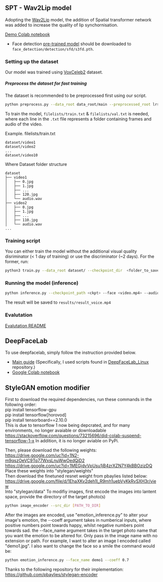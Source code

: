 

## SPT - Wav2Lip model
Adopting the [Wav2Lip](https://github.com/Rudrabha/Wav2Lip) model, the addition of Spatial transformer network was added to increase the quality of lip synchornisation.

[Demo Colab notebook](https://colab.research.google.com/drive/1cvd_ZUBClHlsEx-9szI_zTqqKyHhQMzb?authuser=1#scrollTo=ryz7w34vUAOE)

- Face detection [pre-trained model](https://www.adrianbulat.com/downloads/python-fan/s3fd-619a316812.pth) should be downloaded to `face_detection/detection/sfd/s3fd.pth`. 

### Setting up the dataset
Our model was trained using [VoxCeleb2](https://www.robots.ox.ac.uk/~vgg/data/voxceleb/vox2.html) dataset. 

##### Preprocess the dataset for fast training
The dataset is recommended to be preprocessed first using our script.  
```bash
python preprocess.py --data_root data_root/main --preprocessed_root lrs2_preprocessed/
```

To train the model, `filelists/train.txt` & `filelists/val.txt` is needed, where each line in the `.txt` file represents a folder containing frames and audio of the video.


Example.
filelists/train.txt
```
dataset/video1
dataset/video2
...
dataset/video10
```

Where Dataset folder structure
```
dataset
├── video1
│   ├── 0.jpg 
│   ├── 1.jpg 
│   ├── ...
│   ├── 120.jpg
│   └── audio.wav
├── video2
│   ├── 0.jpg 
│   ├── 1.jpg 
│   ├── ...
│   ├── 110.jpg
│   └── audio.wav
...
```

### Training script
You can either train the model without the additional visual quality disriminator (< 1 day of training) or use the discriminator (~2 days). For the former, run: 
```bash
python3 train.py --data_root dataset/ --checkpoint_dir  <folder_to_save_checkpoints> --syncnet_checkpoint_path <path_to_expert_disc_checkpoint> --disc_checkpoint_path <path_to_perceptual_disc_checkpoint>
```


### Running the model (inference)
```bash
python inference.py --checkpoint_path <ckpt> --face <video.mp4> --audio <an-audio-source> 
```
The result will be saved to `results/result_voice.mp4`


### Evalutation
[Evalutation README](../docs/evaluation/)



## DeepFaceLab
To use deepfacelab, simply follow the instruction provided below.
- [Main guide](https://mrdeepfakes.com/forums/thread-guide-deepfacelab-2-0-guide)
    (Specifically, I used scripts found in [DeepFaceLab_Linux](https://github.com/nagadit/DeepFaceLab_Linux) repository.)
- [Google Colab notebook](https://colab.research.google.com/github/chervonij/DFL-Colab/blob/master/DFL_Colab.ipynb)

## StyleGAN emotion modifier
First to download the required dependencies, run these commands in the following order:
<br/>
pip install tensorflow-gpu
<br/>
pip install tensorflow[horovod] 
<br/>
pip install tensorboard==2.10.0
<br/>
This is due to tensorflow 1 now being depcrated, and for many environments, no longer avaiable or downloadable 
https://stackoverflow.com/questions/73215696/did-colab-suspend-tensorflow-1-x
In addition, it is no longer aviable on PyPi.

Then, please download the following weights:
<br/>
https://drive.google.com/uc?id=1N2-m9qszOeVC9Tq77WxsLnuWwOedQiD2
<br/>
https://drive.google.com/uc?id=1MEGjdvVpUsu1jB4zrXZN7Y4kBBOzizDQ
<br/>
Place these weights into "stylegan/weights"
<br/>
Then download the finetuned resnet weight from pbaylies listed below: https://drive.google.com/file/d/1EhaXKv2deh1l_R9mh1uebVyKkRvSXH3r/view
<br/>
Into "stylegan/data"
To modifiy images, first encode the images into lantent space, provide the directory of the target photo(s)
```bash
python image_encoder --src_dir [PATH_TO_DIR]
```

After the images are encoded, use "emotion_inference.py" to alter your image's emotion, the --coeff argument takes in numberical inputs, where positive numbers point towards happy, whilst negative numbers point towards sad. the --face_name argument takes in the target photo name that you want the emotion to be altered for. Only pass in the image name with no extension or path.
For example, I want to alter an image I encoded called "demo1.jpg". I also want to change the face so a smile the command would be:
```bash
python emotion_inference.py --face_name demo1 --coeff 0.7
```


Thanks to the following repository for their implementation:
https://github.com/pbaylies/stylegan-encoder
